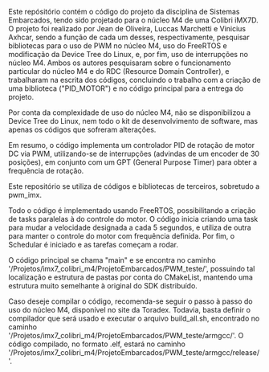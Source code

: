 Este repósitório contém o código do projeto da disciplina de Sistemas Embarcados, tendo sido projetado para o núcleo M4 de uma Colibri iMX7D.
O projeto foi realizado por Jean de Oliveira, Luccas Marchetti e Vinicius Axhcar, sendo a função de cada um desses, respectivamente, pesquisar bibliotecas para o uso de PWM no núcleo M4, uso do FreeRTOS e modificação da Device Tree do Linux, e, por fim, uso de interrupções no núcleo M4. Ambos os autores pesquisaram sobre o funcionamento particular do núcleo M4 e do RDC (Resource Domain Controller), e trabalharam na escrita dos códigos, concluindo o trabalho com a criação de uma biblioteca ("PID_MOTOR") e no código principal para a entrega do projeto.

Por conta da complexidade de uso do núcleo M4, não se disponibilizou a Device Tree do Linux, nem todo o kit de desenvolvimento de software, mas apenas os códigos que sofreram alterações.

Em resumo, o código implementa um controlador PID de rotação de motor DC via PWM, utilizando-se de interrupções (advindas de um encoder de 30 posições), em conjunto com um GPT (General Purpose Timer) para obter a frequência de rotação.

Este repositório se utiliza de códigos e bibliotecas de terceiros, sobretudo a pwm_imx.

Todo o código é implementado usando FreeRTOS, possibilitando a criação de tasks paralelas à do controle do motor. 
O código inicia criando uma task para mudar a velocidade designada a cada 5 segundos, e utiliza de outra para manter o controle do motor com frequência definida.
Por fim, o Schedular é iniciado e as tarefas começam a rodar.

O código principal se chama "main" e se encontra no caminho '/Projetos/imx7_colibri_m4/ProjetoEmbarcados/PWM_teste/', possuindo tal localização e estrutura de pastas por conta do CMakeList, mantendo uma estrutura muito semelhante à original do SDK distribuído.

Caso deseje compilar o código, recomenda-se seguir o passo à passo do uso do núcleo M4, disponível no site da Toradex.
Todavia, basta definir o compilador que será usado e executar o arquivo build_all.sh, encontrado no caminho '/Projetos/imx7_colibri_m4/ProjetoEmbarcados/PWM_teste/armgcc/'.
O código compilado, no formato .elf, estará no caminho '/Projetos/imx7_colibri_m4/ProjetoEmbarcados/PWM_teste/armgcc/release/'.

